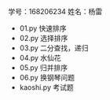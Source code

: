 学号：168206234
姓名：杨雷
 - 01.py 快速排序
 - 02.py 选择排序
 - 03.py 二分查找，递归
 - 04.py 水仙花
 - 05.py 归并排序
 - 06.py 换钢琴问题
 - kaoshi.py 考试题

